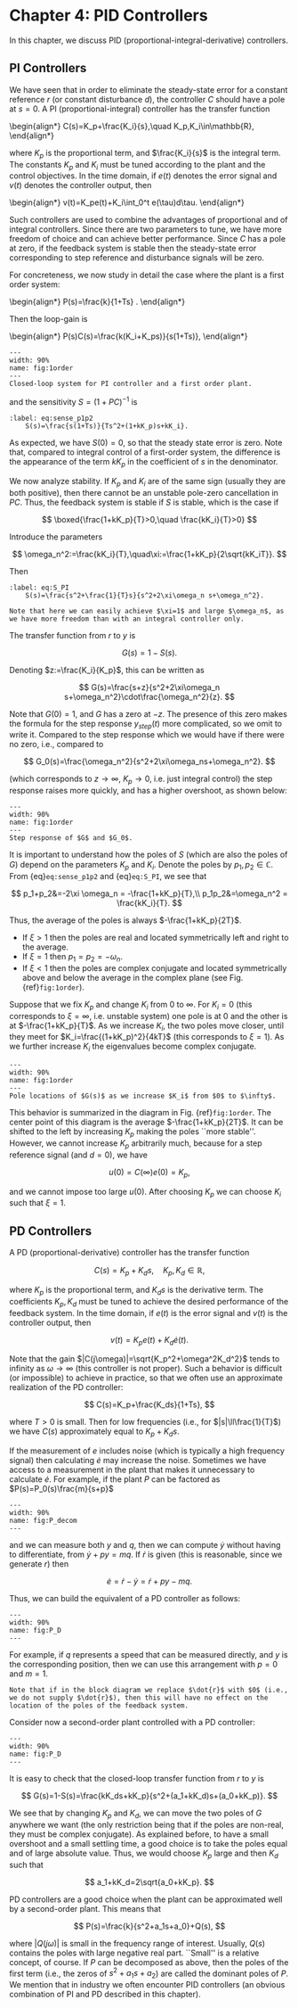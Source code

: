 # Chapter 4: PID Controllers

In this chapter, we discuss PID (proportional-integral-derivative) controllers.

## PI  Controllers

We have seen   that  in order to eliminate the steady-state error for a constant reference $r$ (or constant disturbance $d$), the controller $C$ should have a pole at $s=0$. A PI  (proportional-integral) controller has the transfer function

\begin{align*}
    C(s)=K_p+\frac{K_i}{s},\quad K_p,K_i\in\mathbb{R},
\end{align*}

where $K_p$ is the proportional term, and $\frac{K_i}{s}$ is the integral term. The constants $K_p$ and $K_i$ must be tuned according to the plant and the control objectives. In the time domain, if $e(t)$ denotes the error signal and $v(t)$ denotes the controller output, then

\begin{align*}
    v(t)=K_pe(t)+K_i\int_0^t e(\tau)d\tau.
\end{align*}

Such controllers are used to combine the advantages of proportional and of integral controllers. Since there are two parameters to tune, we have more freedom of choice and can achieve better performance.
Since $C$ has a pole at zero, if the feedback system is stable then the  steady-state error corresponding to step reference and disturbance signals will be  zero. 

For concreteness, we now study in detail the case where  the plant is a first order system:

\begin{align*}
    P(s)=\frac{k}{1+Ts} . 
\end{align*}

Then the loop-gain is

\begin{align*}
    P(s)C(s)=\frac{k(K_i+K_ps)}{s(1+Ts)},
\end{align*}

```{figure} images/PI_CLOSED_LOOP.png
---
width: 90%
name: fig:1order
---
Closed-loop system for PI controller and a first order plant.
```
and the sensitivity $S=(1+PC)^{-1}$ is  

```{math}
:label: eq:sense_p1p2
    S(s)=\frac{s(1+Ts)}{Ts^2+(1+kK_p)s+kK_i}.
```

As expected, we have $S(0)=0$, so that the steady state error is zero. Note that, compared to integral control of a first-order system, the difference is the appearance of the term $kK_p$ in the coefficient of $s$ in the denominator.

We now analyze  stability. If $K_p$ and $K_i$ are of the same sign (usually they are both positive), then there cannot be an unstable pole-zero cancellation in $PC$. Thus, the feedback system is stable if $S$ is stable, which is the case if

$$
    \boxed{\frac{1+kK_p}{T}>0,\quad \frac{kK_i}{T}>0}
$$

Introduce the parameters

$$
    \omega_n^2:=\frac{kK_i}{T},\quad\xi:=\frac{1+kK_p}{2\sqrt{kK_iT}}.
$$

Then

```{math}
:label: eq:S_PI
    S(s)=\frac{s^2+\frac{1}{T}s}{s^2+2\xi\omega_n s+\omega_n^2}.
```

```{prf:remark}
Note that here we can easily achieve $\xi=1$ and large $\omega_n$, as we have more freedom than with an integral controller only.
```

The transfer function from $r$ to $y$ is

$$
    G(s)=1-S(s).
$$

Denoting $z:=\frac{K_i}{K_p}$, this can be written  as

$$
    G(s)=\frac{s+z}{s^2+2\xi\omega_n s+\omega_n^2}\cdot\frac{\omega_n^2}{z}.
$$

Note that $G(0)=1$, and $G$ has a zero at $-z$. The presence of this zero makes the formula for the step response $y_{step}(t)$  more complicated, so we omit to write it. Compared to the step response which we would have if there were no zero, i.e., compared to

$$
    G_0(s)=\frac{\omega_n^2}{s^2+2\xi\omega_ns+\omega_n^2}.
$$

(which corresponds to $z\rightarrow\infty$, $K_p\rightarrow0$, i.e. just integral control)
the step response raises more quickly, and has a higher overshoot, as shown below:

```{figure} images/step_response_PI.png
---
width: 90%
name: fig:1order
---
Step response of $G$ and $G_0$.
```

It is important to understand how the poles of $S$ (which are also the poles of $G$) depend on the parameters $K_p$ and $K_i$. Denote the poles by $p_1,p_2\in \mathbb{C}$. 
From {eq}`eq:sense_p1p2` and {eq}`eq:S_PI`,  we see that
 
$$
    p_1+p_2&=-2\xi \omega_n = -\frac{1+kK_p}{T},\\ p_1p_2&=\omega_n^2 = \frac{kK_i}{T}.
$$

Thus, the average of the poles is always $-\frac{1+kK_p}{2T}$.

- If $\xi>1$ then the poles are real and located symmetrically left and right  to the average. 
- If $\xi=1$ then $p_1=p_2=-\omega_n$. 
- If $\xi<1$ then the poles are complex conjugate and located symmetrically above and below the average in the complex plane (see Fig. {ref}`fig:1order`).

Suppose that we fix $K_p$ and change $K_i$ from $0$ to $\infty$. For $K_i=0$ (this corresponds to $\xi=\infty$, i.e. unstable system) one pole is at $0$ and the other is at $-\frac{1+kK_p}{T}$. As we increase $K_i$, the two poles move closer, until they meet for $K_i=\frac{(1+kK_p)^2}{4kT}$
(this corresponds to $\xi=1$). As we further increase $K_i$ 
the eigenvalues become complex conjugate. 

```{figure} images/LEC4PIC.png
---
width: 90%
name: fig:1order
---
Pole locations of $G(s)$ as we increase $K_i$ from $0$ to $\infty$.
```

This behavior is summarized in the diagram in Fig. {ref}`fig:1order`. The center point of this diagram is the average $-\frac{1+kK_p}{2T}$. It can be shifted  to the left by increasing $K_p$ making the poles ``more stable''. However, we cannot increase $K_p$ arbitrarily much, because for a step reference signal (and $d=0$), we have 

$$
    u(0)=C(\infty)e(0)=K_p, 
$$
  
and we   cannot impose too large $u(0)$. After choosing $K_p$ we can choose $K_i$ such that $\xi=1$.

 

## PD Controllers

A PD (proportional-derivative) controller has the transfer function

$$
    C(s)=K_p+K_ds,\quad K_p, K_d\in\mathbb{R},
$$

where $K_p$ is the proportional term, and $K_ds$ is the derivative term. The coefficients $K_p,K_d$ must be tuned to achieve the desired performance of the feedback system. In the time domain, if $e(t)$ is the error signal and $v(t)$ is the controller output, then

$$
    v(t)=K_pe(t)+K_d\dot{e}(t).
$$

Note that the gain $|C(j\omega)|=\sqrt{K_p^2+\omega^2K_d^2}$ tends to infinity as $\omega\rightarrow\infty$ (this controller is not proper). Such a behavior is difficult (or impossible) to achieve in practice, so that we often use an approximate realization of the PD controller:

$$
    C(s)=K_p+\frac{K_ds}{1+Ts},
$$

where $T>0$ is small. Then for low frequencies (i.e., for $|s|\ll\frac{1}{T}$) we have $C(s)$ approximately equal to $K_p+K_ds$.

If the measurement of $e$ includes noise (which is typically a high frequency signal) then calculating $\dot e$ may increase the noise.
Sometimes we have access to a measurement in the plant that makes it unnecessary to calculate  $\dot{e}$. For example, if  the plant $P$ can be factored as $P(s)=P_0(s)\frac{m}{s+p}$

```{figure} images/P_decompose.png
---
width: 90%
name: fig:P_decom
---

```

and we can measure both $y$ and $q$, then we can compute $\dot{y}$ without having to differentiate, from $\dot{y}+py=mq$. If $\dot{r}$ is given (this is reasonable, since we generate $r$) then 

$$
\dot{e}=\dot{r}-\dot{y}=\dot{r}+py-mq.
$$

Thus, we can build the equivalent of a PD controller as follows:

```{figure} images/PD_controller.png
---
width: 90%
name: fig:P_D
---

```

For example, if $q$ represents a speed that can be measured directly, and $y$ is the corresponding position, then we can use this arrangement with $p=0$ and $m=1$.

```{prf:remark}
Note that if in the block diagram we replace $\dot{r}$ with $0$ (i.e., we do not supply $\dot{r}$), then this will have no effect on the location of the poles of the feedback system.
```

Consider now a second-order plant controlled with a PD controller:

```{figure} images/PD_closed_loop.png
---
width: 90%
name: fig:P_D
---

```

It is easy to check that the closed-loop transfer function from $r$ to $y$ is

$$
    G(s)=1-S(s)=\frac{kK_ds+kK_p}{s^2+(a_1+kK_d)s+(a_0+kK_p)}.
$$

We see that by changing $K_p$ and $K_d$, we can move the two poles of $G$ anywhere we want (the only restriction being that if the poles are non-real, they must be complex conjugate). As explained before, to have a small overshoot and a small settling time, a good choice is to take the poles equal and of large absolute value. Thus, we would choose $K_p$ large and then $K_d$ such that

$$
    a_1+kK_d=2\sqrt{a_0+kK_p}.
$$

PD controllers are a good choice   when the plant can be approximated well by a second-order plant. This means that

$$
    P(s)=\frac{k}{s^2+a_1s+a_0}+Q(s),
$$

where $|Q(j\omega)|$ is small in the frequency range of interest. Usually, $Q(s)$ contains the poles with large negative real part. ``Small''  is a relative concept, of course. If $P$ can be decomposed as above, then the poles of the first term (i.e., the zeros of $s^2+a_1s+a_2$) are called the  dominant poles of $P$. We mention that in industry we often encounter  PID controllers  (an obvious combination of PI and PD described in this chapter).
